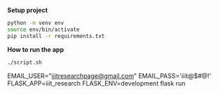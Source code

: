**Setup project**
```bash
python -m venv env
source env/bin/activate
pip install -r requirements.txt
```

**How to run the app**
```bash
./script.sh
```
EMAIL_USER="iiitresearchpage@gmail.com" EMAIL_PASS='iiit@$#@!' FLASK_APP=iiit_research FLASK_ENV=development flask run